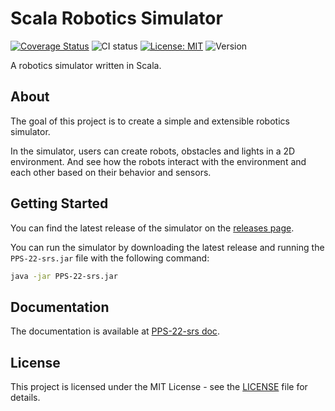 # Scala Robotics Simulator

[![Coverage Status](https://coveralls.io/repos/github/Scala-Robotics-Simulator/PPS-22-srs/badge.svg?branch=main)](https://coveralls.io/github/Scala-Robotics-Simulator/PPS-22-srs?branch=main)
![CI status](https://github.com/Scala-Robotics-Simulator/PPS-22-srs/actions/workflows/dispatcher.yml/badge.svg)
[![License: MIT](https://img.shields.io/badge/License-MIT-yellow.svg)](https://opensource.org/licenses/MIT)
![Version](https://img.shields.io/github/v/release/Scala-Robotics-Simulator/PPS-22-srs)

A robotics simulator written in Scala.

## About

The goal of this project is to create a simple and extensible robotics simulator.

In the simulator, users can create robots, obstacles and lights in a 2D environment. And see how the robots interact with the environment and each other based on their behavior and sensors.

## Getting Started

You can find the latest release of the simulator on the [releases page](https://github.com/Scala-Robotics-Simulator/PPS-22-srs/releases).

You can run the simulator by downloading the latest release and running the `PPS-22-srs.jar` file with the following command:

```bash
java -jar PPS-22-srs.jar
```

## Documentation

The documentation is available at [PPS-22-srs doc](https://scala-robotics-simulator.github.io/PPS-22-srs/).

## License

This project is licensed under the MIT License - see the [LICENSE](./LICENSE) file for details.
